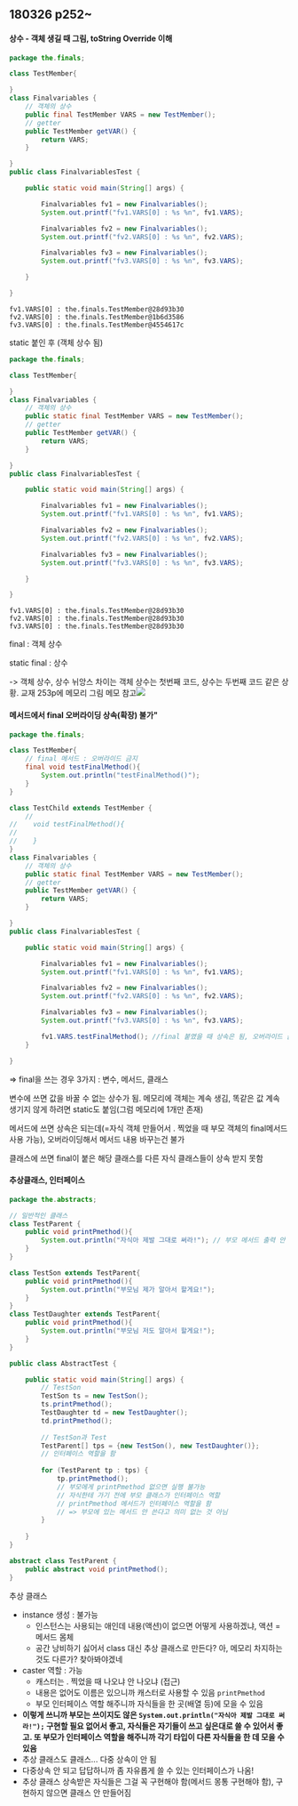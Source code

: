 ## 180326 p252~

#### 상수 - 객체 생길 때 그림, toString Override 이해

```java
package the.finals;

class TestMember{

}
class Finalvariables {
    // 객체의 상수
    public final TestMember VARS = new TestMember();
    // getter
    public TestMember getVAR() {
        return VARS;
    }

}
public class FinalvariablesTest {

    public static void main(String[] args) {

        Finalvariables fv1 = new Finalvariables();
        System.out.printf("fv1.VARS[0] : %s %n", fv1.VARS);

        Finalvariables fv2 = new Finalvariables();
        System.out.printf("fv2.VARS[0] : %s %n", fv2.VARS);

        Finalvariables fv3 = new Finalvariables();
        System.out.printf("fv3.VARS[0] : %s %n", fv3.VARS);

    }

}
```

```
fv1.VARS[0] : the.finals.TestMember@28d93b30 
fv2.VARS[0] : the.finals.TestMember@1b6d3586 
fv3.VARS[0] : the.finals.TestMember@4554617c
```

static 붙인 후 \(객체 상수 됨\)

```java
package the.finals;

class TestMember{

}
class Finalvariables {
    // 객체의 상수
    public static final TestMember VARS = new TestMember();
    // getter
    public TestMember getVAR() {
        return VARS;
    }

}
public class FinalvariablesTest {

    public static void main(String[] args) {

        Finalvariables fv1 = new Finalvariables();
        System.out.printf("fv1.VARS[0] : %s %n", fv1.VARS);

        Finalvariables fv2 = new Finalvariables();
        System.out.printf("fv2.VARS[0] : %s %n", fv2.VARS);

        Finalvariables fv3 = new Finalvariables();
        System.out.printf("fv3.VARS[0] : %s %n", fv3.VARS);

    }

}
```

```
fv1.VARS[0] : the.finals.TestMember@28d93b30 
fv2.VARS[0] : the.finals.TestMember@28d93b30 
fv3.VARS[0] : the.finals.TestMember@28d93b30
```

final : 객체 상수

static final : 상수

-&gt; 객체 상수, 상수 뉘앙스 차이는 객체 상수는 첫번째 코드, 상수는 두번째 코드 같은 상황. 교재 253p에 메모리 그림 메모 참고![](/assets/032601.png)

#### 메서드에서 final 오버라이딩 상속\(확장\) 불가"

```java
package the.finals;

class TestMember{
    // final 메서드 : 오버라이드 금지
    final void testFinalMethod(){
        System.out.println("testFinalMethod()");
    }
}

class TestChild extends TestMember {
    // 
//    void testFinalMethod(){
//        
//    }
}
class Finalvariables {
    // 객체의 상수
    public static final TestMember VARS = new TestMember();
    // getter
    public TestMember getVAR() {
        return VARS;
    }

}
public class FinalvariablesTest {

    public static void main(String[] args) {

        Finalvariables fv1 = new Finalvariables();
        System.out.printf("fv1.VARS[0] : %s %n", fv1.VARS);

        Finalvariables fv2 = new Finalvariables();
        System.out.printf("fv2.VARS[0] : %s %n", fv2.VARS);

        Finalvariables fv3 = new Finalvariables();
        System.out.printf("fv3.VARS[0] : %s %n", fv3.VARS);

        fv1.VARS.testFinalMethod(); //final 붙였을 때 상속은 됨, 오버라이드 금지
    }

}
```

=&gt; final을 쓰는 경우 3가지 : 변수, 메서드, 클래스

변수에 쓰면 값을 바꿀 수 없는 상수가 됨. 메모리에 객체는 계속 생김, 똑같은 값 계속 생기지 않게 하려면 static도 붙임\(그럼 메모리에 1개만 존재\)

메서드에 쓰면 상속은 되는데\(=자식 객체 만들어서 . 찍었을 때 부모 객체의 final메서드 사용 가능\), 오버라이딩해서 메서드 내용 바꾸는건 불가

클래스에 쓰면 final이 붙은 해당 클래스를 다른 자식 클래스들이 상속 받지 못함



#### 추상클래스, 인터페이스

```java
package the.abstracts;

// 일반적인 클래스
class TestParent {
	public void printPmethod(){
		System.out.println("자식아 제발 그대로 써라!"); // 부모 메서드 출력 안 됨, 자식들이 갖고 있는게 쓰임
	}
}

class TestSon extends TestParent{
	public void printPmethod(){
		System.out.println("부모님 제가 알아서 할게요!");
	}
}
class TestDaughter extends TestParent{
	public void printPmethod(){
		System.out.println("부모님 저도 알아서 할게요!");
	}
}

public class AbstractTest {

	public static void main(String[] args) {
		// TestSon
		TestSon ts = new TestSon();
		ts.printPmethod();
		TestDaughter td = new TestDaughter();
		td.printPmethod();
		
		// TestSon과 Test
		TestParent[] tps = {new TestSon(), new TestDaughter()};
		// 인터페이스 역할을 함
		
		for (TestParent tp : tps) {
			tp.printPmethod(); 
			// 부모에게 printPmethod 없으면 실행 불가능
			// 자식한테 가기 전에 부모 클래스가 인터페이스 역할
			// printPmethod 메서드가 인터페이스 역할을 함
			// => 부모에 있는 메서드 안 쓴다고 의미 없는 것 아님
		}
		
	}
}
```

```java
abstract class TestParent {
	public abstract void printPmethod(); 
}
```

추상 클래스

* instance 생성 : 불가능
  * 인스턴스는 사용되는 애인데 내용\(액션\)이 없으면 어떻게 사용하겠냐, 액션 = 메서드 몸체
  * 공간 낭비하기 싫어서 class 대신 추상 클래스로 만든다? 아, 메모리 차지하는 것도 다른가? 찾아봐야겠네
* caster 역할 : 가능
  * 캐스터는 . 찍었을 때 나오냐 안 나오냐 \(접근\)
  * 내용은 없어도 이름은 있으니까 캐스터로 사용할 수 있음 `printPmethod`
  * 부모 인터페이스 역할 해주니까 자식들을 한 곳\(배열 등\)에 모을 수 있음
* **이렇게 쓰니까 부모는 쓰이지도 않은 `System.out.println("자식아 제발 그대로 써라!");` 구현할 필요 없어서 좋고, 자식들은 자기들이 쓰고 싶은대로 쓸 수 있어서 좋고. 또 부모가 인터페이스 역할을 해주니까 각기 타입이 다른 자식들을 한 데 모을 수 있음**
* 추상 클래스도 클래스... 다중 상속이 안 됨
* 다중상속 안 되고 답답하니까 좀 자유롭게 쓸 수 있는 인터페이스가 나옴!
* 추상 클래스 상속받은 자식들은 그걸 꼭 구현해야 함\(메서드 몽통 구현해야 함\), 구현하지 않으면 클래스 안 만들어짐





